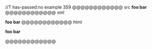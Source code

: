 //T has-passed:no
example 359
@@@@@@@@@@@@ src
__foo bar__
@@@@@@@@@@@@ xml
<?xml version="1.0" encoding="UTF-8"?>
<!DOCTYPE document SYSTEM "CommonMark.dtd">
<document xmlns="http://commonmark.org/xml/1.0">
  <paragraph>
    <strong>
      <text>foo bar</text>
    </strong>
  </paragraph>
</document>
@@@@@@@@@@@@ html
<p><strong>foo bar</strong></p>
@@@@@@@@@@@@
